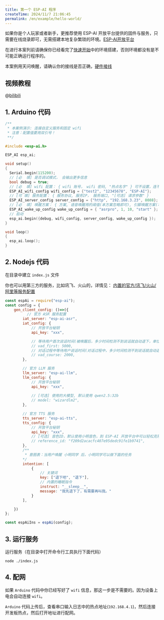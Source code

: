 ```yaml
---
title: 第一个 ESP-AI 程序
createTime: 2024/11/7 21:06:45
permalink: /en/example/hello-world/
---
```


如果你是个人玩家或者新手，更推荐使用 ESP-AI 开放平台提供的固件与服务，只需要在线烧录即可，无需搭建本地复杂繁琐的环境。[ESP-AI开放平台](https://dev.espai.fun/)

在进行本案列前请确保你已经看完了[快速开始](/guide/intro/)中的环境搭建，否则环境都没有是不可能正确运行程序的。

本案例用天问唤醒，请确认你的接线是否正确，[硬件接线](/guide/1e7b8i8e/)


## 视频教程 
@[bilibili](BV187mzYDECh)


## 1. Arduino 代码
```c
/**
 * 本案例演示: 连接自定义服务和固定 wifi
 * 注意：配置值要用双引号！ 
 **/

#include <esp-ai.h>

ESP_AI esp_ai;

void setup()
{
  Serial.begin(115200);
  // [必  填] 是否调试模式， 会输出更多信息
  bool debug = true;
  // [必  填] wifi 配置： { wifi 账号， wifi 密码, "热点名字" } 可不设置，连不上wifi时会打开热点：ESP-AI，连接wifi后打开地址： 192.168.4.1 进行配网(控制台会输出地址，或者在ap回调中也能拿到信息)
  ESP_AI_wifi_config wifi_config = {"test2", "12345678", "ESP-AI"};
  // [可 填] 服务配置： { 服务协议, 服务IP， 服务端口, "[可选] 请求参数" }
  ESP_AI_server_config server_config = {"http", "192.168.3.23", 8088};
  // [必  填] 唤醒方案： { 方案, 语音唤醒用的阈值(本方案忽略即可), 引脚唤醒方案(本方案忽略), 发送的字符串 }
  ESP_AI_wake_up_config wake_up_config = { "asrpro", 1, 10, "start" };   
  // 启动
  esp_ai.begin({debug, wifi_config, server_config, wake_up_config });
}

void loop()
{
  esp_ai.loop();
}

```
 
## 2. Nodejs 代码

在目录中建立 `index.js` 文件


你也可以用第三方的服务，比如讯飞、火山的，详情见： [内置的官方/讯飞/火山/阿里等服务配置](/example/builtin-server/)

```js 
const espAi = require("esp-ai"); 
const config = { 
    gen_client_config: ()=>({
          // 官方 ASR 服务配置 
        iat_server: "esp-ai-asr",
        iat_config: {
            // 开放平台秘钥
            api_key: "xxx",

            // 等待用户首次说话时间(被唤醒后，多少时间检测不到说话就自动退下，单位 ms， 默认: 5000)
            // vad_first: 5000,
            // 对话过程中等待用户说话时间(对话过程中，多少时间检测不到说话就自动退下，单位 ms， 默认: 2000)
            // vad_course: 2000,
        }, 

        // 官方 LLM 服务
        llm_server: "esp-ai-llm",
        llm_config: { 
            // 开放平台秘钥
            api_key: "xxx",
            
            // [可选] 使用的大模型, 默认使用 qwen2.5:32b 
            // model: "wizardlm2",
        },

        // 官方 TTS 服务
        tts_server: "esp-ai-tts",
        tts_config: {  
            // 开放平台秘钥
            api_key: "xxx",
            // [可选] 音色ID，默认使用小明音色，到 ESP-AI 开放平台中可以轻松克隆音色或者使用别人的音色
            // reference_id: "f209d2acacfc407e95dedc91fe1b9741", 
        },
        /**
         * 意图表：当用户唤醒 小明同学 后，小明同学可以做下面的任务
        */
        intention: [ 
            {
                // 关键词
                key: ["退下吧", "退下"],
                // 内置的睡眠指令
                instruct: "__sleep__",
                message: "我先退下了，有需要再叫我。"
            }
        ],

    })
};

const espAiIns = espAi(config);

```
## 3. 运行服务
运行服务（在目录中打开命令行工具执行下面代码）
```
node ./index.js
```


## 4. 配网

如果 `Arduino` 代码中你已经写好了 `wifi` 信息，那这一步是不需要的。因为设备上电会自动连接 `wifi`。

`Arduino` 代码上传后，查看串口输入日志中的热点地址(`192.168.4.1`)，然后连接开发板热点，然后打开地址进行配网。

 

 